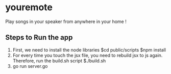 # youremote
Play songs in your speaker from anywhere in your home !

## Steps to Run the app
1. First, we need to install the node libraries
$cd public/scripts
$npm install
2. For every time you touch the jsx file, you need to rebuild jsx to js again. Therefore, run the build.sh script
$./build.sh
3. go run server.go
